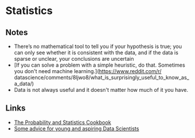 # Statistics
## Notes
- There’s no mathematical tool to tell you if your hypothesis is true; you can only see whether it is consistent with the data, and if the data is sparse or unclear, your conclusions are uncertain
- [If you can solve a problem with a simple heuristic, do that. Sometimes you don't need machine learning.](https://www.reddit.com/r/
datascience/comments/8ljwo8/what_is_surprisingly_useful_to_know_as_a_data/)
- Data is not always useful and it doesn't matter how much of it you have.

## Links
- [The Probability and Statistics Cookbook](http://statistics.zone/)
- [Some advice for young and aspiring Data Scientists](https://www.reddit.com/r/datascience/comments/6q1y7b/some_advice_for_young_and_aspiring_data_scientists/)